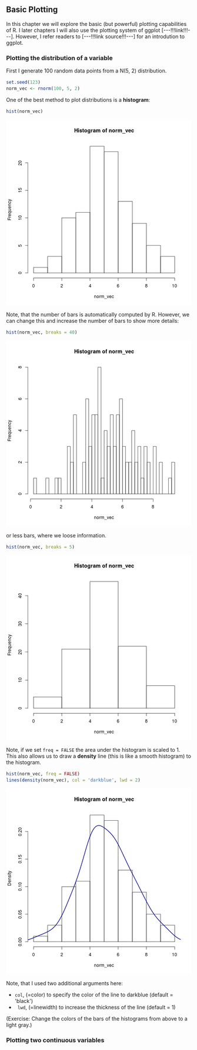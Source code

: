 

## Basic Plotting

In this chapter we will explore the basic (but powerful) plotting capabilities of R. 
I later chapters I will also use the plotting system of ggplot [---!!!link!!!---]. 
However, I refer readers to [---!!!link source!!!---] for an introdution to ggplot.


### Plotting the distribution of a variable

First I generate 100 random data points from a N(5, 2) distribution.


```r
set.seed(123)
norm_vec <- rnorm(100, 5, 2)
```

One of the best method to plot distributions is a **histogram**:


```r
hist(norm_vec)
```

![plot of chunk hist1](figure/hist1-1.png) 

Note, that the number of bars is automatically computed by R.
However, we can change this and increase the number of bars to show more details:


```r
hist(norm_vec, breaks = 40)
```

![plot of chunk hist2](figure/hist2-1.png) 

or less bars, where we loose information.


```r
hist(norm_vec, breaks = 5)
```

![plot of chunk hist3](figure/hist3-1.png) 


Note, if we set `freq = FALSE` the area under the histogram is scaled to 1. 
This also allows us to draw a **density** line (this is like a smooth histogram) to the histogram.


```r
hist(norm_vec, freq = FALSE)
lines(density(norm_vec), col = 'darkblue', lwd = 2)
```

![plot of chunk hist4](figure/hist4-1.png) 

Note, that I used two additional arguments here:

* `col`, (=color) to specify the color of the line to darkblue (default = 'black') 
* ` lwd`, (=linewidth) to increase the thickness of the line (default = 1)

(Exercise: Change the colors of the bars of the histograms from above to a light gray.)

### Plotting two continuous variables



